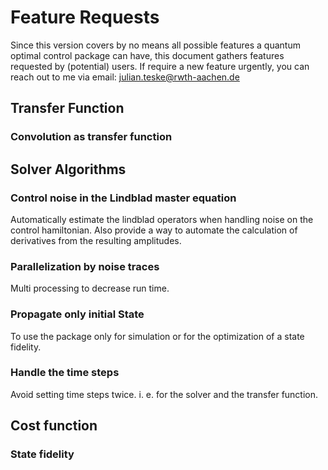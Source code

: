 # Feature Requests

Since this version covers by no means all possible features a quantum optimal
control package can have, this document gathers features requested by 
(potential) users. If require a new feature urgently, you can reach out to me
via email: julian.teske@rwth-aachen.de

## Transfer Function

### Convolution as transfer function

## Solver Algorithms

### Control noise in the Lindblad master equation
Automatically estimate the lindblad operators when handling noise on the control
hamiltonian. Also provide a way to automate the calculation of derivatives from
the resulting amplitudes.


### Parallelization by noise traces 
Multi processing to decrease run time.

### Propagate only initial State
To use the package only for simulation or for the optimization of a state
fidelity.

### Handle the time steps
Avoid setting time steps twice. i. e. for the solver and the transfer function.

## Cost function

### State fidelity
